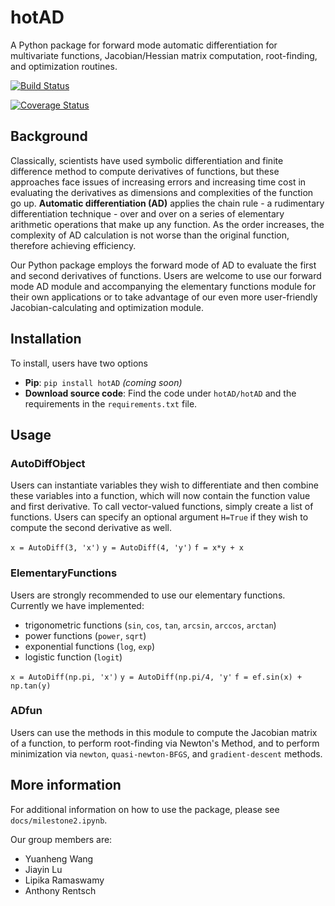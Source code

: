 # hotAD

A Python package for forward mode automatic differentiation for multivariate functions, Jacobian/Hessian matrix computation, root-finding, and optimization routines.

[![Build Status](https://travis-ci.org/CS207ProjectGroup8/cs207-FinalProject.svg?branch=master)](https://travis-ci.org/CS207ProjectGroup8/cs207-FinalProject.svg?branch=master)

[![Coverage Status](https://coveralls.io/repos/github/CS207ProjectGroup8/cs207-FinalProject/badge.svg?branch=master)](https://coveralls.io/github/CS207ProjectGroup8/cs207-FinalProject?branch=master)

## Background
Classically, scientists have used symbolic differentiation and finite difference method to compute derivatives of functions, but these approaches face issues of increasing errors and increasing time cost in evaluating the derivatives as dimensions and complexities of the function go up. **Automatic differentiation (AD)** applies the chain rule - a rudimentary differentiation technique - over and over on a series of elementary arithmetic operations that make up any function. As the order increases, the complexity of AD calculation is not worse than the original function, therefore achieving efficiency.

Our Python package employs the forward mode of AD to evaluate the first and second derivatives of functions. Users are welcome to use our forward mode AD module and accompanying the elementary functions module for their own applications or to take advantage of our even more user-friendly Jacobian-calculating and optimization module.

## Installation
To install, users have two options

* **Pip**: `pip install hotAD` *(coming soon)*
* **Download source code**: Find the code under `hotAD/hotAD` and the requirements in the `requirements.txt` file.

## Usage

### AutoDiffObject
Users can instantiate variables they wish to differentiate and then combine these variables into a function, which will now contain the function value and first derivative. To call vector-valued functions, simply create a list of functions. Users can specify an optional argument `H=True` if they wish to compute the second derivative as well.

`x = AutoDiff(3, 'x')`
`y = AutoDiff(4, 'y')`
`f = x*y + x`

### ElementaryFunctions
Users are strongly recommended to use our elementary functions. Currently we have implemented:
* trigonometric functions (`sin`, `cos`, `tan`, `arcsin`, `arccos`, `arctan`)
* power functions (`power`, `sqrt`)
* exponential functions (`log`, `exp`)
* logistic function (`logit`)

`x = AutoDiff(np.pi, 'x')`
`y = AutoDiff(np.pi/4, 'y'`
`f = ef.sin(x) + np.tan(y)`

### ADfun
Users can use the methods in this module to compute the Jacobian matrix of a function, to perform root-finding via Newton's Method, and to perform minimization via `newton`, `quasi-newton-BFGS`, and `gradient-descent` methods.

## More information
For additional information on how to use the package, please see `docs/milestone2.ipynb`.

Our group members are:

* Yuanheng Wang
* Jiayin Lu
* Lipika Ramaswamy
* Anthony Rentsch
